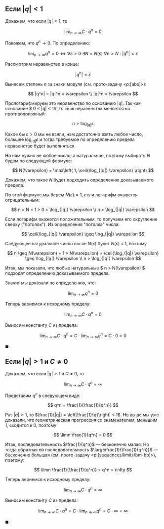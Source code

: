 ## Если $|q| < 1$

Докажем, что если $|q| < 1$, то

$$ \lim_{n\to\infty} C\cdot q^n = 0 $$

Покажем, что $q^n \to 0$. По определению:

$$ \lim_{n\to\infty} q^n = 0 \Leftrightarrow \forall \varepsilon > 0 \ \exists N = N(\varepsilon) \ \forall n > N \ : \ |q^n| < \varepsilon $$

Рассмотрим неравенство в конце:

$$
    |q^n| < \varepsilon
$$

Вынесем степень $n$ за знаки модуля (см. прото-задачу <p:[abs]>):

$$ |q^n| = |q|^n < \varepsilon \\ |q|^n < \varepsilon $$

Прологарифмируем это неравенство по основанию $|q|$. Так как основание $ 0 < |q| < 1$, то знак неравенства меняется на противоположный:

$$ n > \log_{|q|} \varepsilon $$

Какое бы $\varepsilon > 0$ мы не взяли, нам достаточно взять любое число, большее $\log_{|q|} \varepsilon$ и тогда требуемое по определению предела неравенство будет выполняться.

Но нам нужно не любое число, а натуральное, поэтому выбирать $N$ будем по следующей формуле:

$$ N(\varepsilon) = \max\left( 1, \ceil{\log_{|q|} \varepsilon} \right) $$

Докажем, что такое $N$ будет подходить определению доказываемого предела.

По этой формуле мы берем $N(\varepsilon) = 1$, если логарифм окажется отрицательным:

$$ n > N = 1 > 0 > \log_{|q|} \varepsilon \\ n > \log_{|q|} \varepsilon $$

Если логарифм окажется положительным, то получаем его округление сверху ("потолок"). Из определения "потолка" числа:

$$ \ceil{\log_{|q|} \varepsilon} \geq \log_{|q|} \varepsilon $$

Следующее натуральное число после $N(\varepsilon)$ будет $N(\varepsilon) + 1$, поэтому

$$ n \geq N(\varepsilon) + 1 > N(\varepsilon) = \ceil{\log_{|q|} \varepsilon} \geq \log_{|q|} \varepsilon \\ n > \log_{|q|} \varepsilon $$

Итак, мы показали, что любые натуральные $ n > N(\varepsilon) $ подходят определению доказываемого предела.

Значит мы доказали по определению, что:

$$ \lim_{n\to\infty} q^n = 0 $$

Теперь вернемся к исходному пределу:

$$ \lim_{n\to\infty} C\cdot q^n = 0 $$

Выносим константу $C$ из предела:

$$ \lim_{n\to\infty} C\cdot q^n = C\cdot\lim_{n\to\infty}q^n = C\cdot 0 = 0 $$

$\blacksquare$

## Если $|q| > 1$ и $C\neq 0$

Докажем, что если $|q| > 1$ и $C\neq 0$, то

$$ \lim_{n\to\infty} C\cdot q^n = \infty $$

Представим $q^n$ в следующем виде:

$$ q^n = \frac{1}{\frac{1}{q^n}} $$

Раз $|q| > 1$, то $\frac{1}{|q|} = \left|\frac{1}{q}\right| < 1$. Но выше мы уже доказали, что геометрическая прогрессия со знаменателем, меньшим $1$, сходится к $0$, поэтому

$$ \limn \frac{1}{q^n} = 0 $$

Итак, последовательность $\frac{1}{q^n}$ — бесконечно малая. Но тогда обратная ей последовательность $\large\frac{1}{\frac{1}{q^n}}$ — бесконечно большая (см. прото-задачу <p:[sequences/limits/bm-bb]>), поэтому:

$$ \limn \frac{1}{\frac{1}{q^n}} = q^n = \infty $$

Теперь вернемся к исходному пределу:

$$ \lim_{n\to\infty} C\cdot q^n = \infty $$

Выносим константу $C$ из предела:

$$ \lim_{n\to\infty} C\cdot q^n = C\cdot\lim_{n\to\infty}q^n = C\cdot \infty = \infty $$

$\blacksquare$